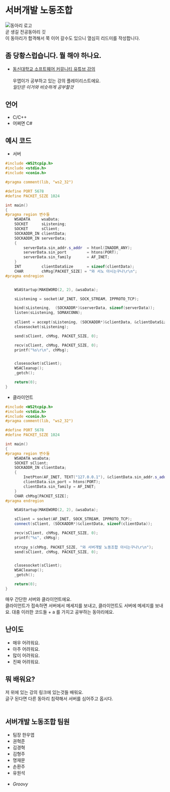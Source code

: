 # 서버개발 노동조합
![동아리 로고](https://cdn.discordapp.com/attachments/788559063759192091/818415291146305546/sirnosirno.png)<br>
곧 생길 전공동아리 깃<br>
이 동아리가 합격해서 쭉 이어 갈수도 있으니 열심히 리드미를 작성합니다.

## 좀 당황스럽습니다. 뭘 해야 하나요.
* [동신대학교 소프트웨어 커뮤니티 유튜브 강의](https://www.youtube.com/playlist?list=PLrrTotxaO6kgEMm9YYRX-jwHAHhqSt8Ke)<br><br>
우앱이가 공부하고 있는 강의 플레이리스트에요.<br>
*일단은 이거와 비슷하게 공부할것*

## 언어
* C/C++
* 어쩌면 C#<br>

## 예시 코드
* 서버
```cpp
#include <WS2tcpip.h>
#include <stdio.h>
#include <conio.h>

#pragma comment(lib, "ws2_32")

#define PORT 5678
#define PACKET_SIZE 1024

int main()
{
#pragma region 변수들
	WSADATA		wsaData;
	SOCKET		sListening;
	SOCKET		sClient;
	SOCKADDR_IN clientData;
	SOCKADDR_IN serverData;
	{
		serverData.sin_addr.s_addr	= htonl(INADDR_ANY);
		serverData.sin_port			= htons(PORT);
		serverData.sin_family		= AF_INET;
	}
	INT			clientDataSize		= sizeof(clientData);
	CHAR		chMsg[PACKET_SIZE] = "와 서노 아시는구나\r\n";
#pragma endregion


	WSAStartup(MAKEWORD(2, 2), &wsaData);

	sListening = socket(AF_INET, SOCK_STREAM, IPPROTO_TCP);

	bind(sListening,  (SOCKADDR*)&serverData, sizeof(serverData));
	listen(sListening, SOMAXCONN);
	
	sClient = accept(sListening, (SOCKADDR*)&clientData, &clientDataSize);
	closesocket(sListening);

	send(sClient, chMsg, PACKET_SIZE, 0);

	recv(sClient, chMsg, PACKET_SIZE, 0);
	printf("%s\r\n", chMsg);


	closesocket(sClient);
	WSACleanup();
	_getch();

	return(0);
}
```
* 클라이언트
```cpp
#include <WS2tcpip.h>
#include <stdio.h>
#include <conio.h>
#pragma comment(lib, "ws2_32")

#define PORT 5678
#define PACKET_SIZE 1024

int main()
{
#pragma region 변수들
	WSADATA wsaData;
	SOCKET sClient;
	SOCKADDR_IN clientData;
	{
		InetPton(AF_INET, TEXT("127.0.0.1"), &clientData.sin_addr.s_addr);
		clientData.sin_port = htons(PORT);
		clientData.sin_family = AF_INET;
	}
	CHAR chMsg[PACKET_SIZE];
#pragma endregion

	WSAStartup(MAKEWORD(2, 2), &wsaData);

	sClient = socket(AF_INET, SOCK_STREAM, IPPROTO_TCP);
	connect(sClient, (SOCKADDR*)&clientData, sizeof(clientData));

	recv(sClient, chMsg, PACKET_SIZE, 0);
	printf("%s", chMsg);
	
	strcpy_s(chMsg, PACKET_SIZE, "와 서버개발 노동조합 아시는구나\r\n");
	send(sClient, chMsg, PACKET_SIZE, 0);


	closesocket(sClient);
	WSACleanup();
	_getch();

	return(0);
}
```

매우 간단한 서버와 클라이언트에요.<br>
클라이언트가 접속하면 서버에서 메세지를 보내고, 클라이언트도 서버에 메세지를 보내요.
대충 이러한 코드들 + a 를 가지고 공부하는 동아리에요.<br>

## 난이도
* 매우 어려워요.
* 아주 어려워요.
* 많이 어려워요.
* 진짜 어려워요.<br>

## 뭐 배워요?
저 위에 있는 강의 링크에 있는것들 배워요.<br>
글구 된다면 다른 동아리 침략해서 서버를 심어주고 옵시다.<br><br>

## 서버개발 노동조합 팀원
* 팀장 한우엽
* 권혁준
* 김경혁
* 김형주
* 명재문
* 손환주
* 유원석<br><br>
* *Groovy*
